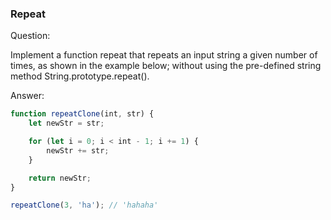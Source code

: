 

### Repeat

Question: 

Implement a function repeat that repeats an input string a given number of times, as shown in the example below; without using the pre-defined string method String.prototype.repeat().

Answer:

```javascript
function repeatClone(int, str) {
    let newStr = str;

    for (let i = 0; i < int - 1; i += 1) {
        newStr += str;
    }

    return newStr;
}

repeatClone(3, 'ha'); // 'hahaha'

```